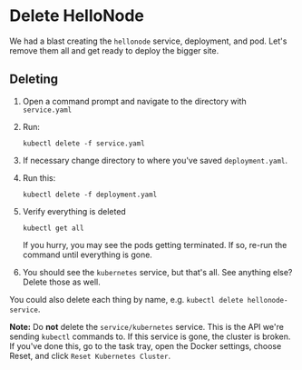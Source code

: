 Delete HelloNode
================

We had a blast creating the `hellonode` service, deployment, and pod.  Let's remove them all and get ready to deploy the bigger site.

Deleting
--------

1. Open a command prompt and navigate to the directory with `service.yaml`

2. Run:

   ```
   kubectl delete -f service.yaml
   ```

3. If necessary change directory to where you've saved `deployment.yaml`.

4. Run this:

   ```
   kubectl delete -f deployment.yaml
   ```

5. Verify everything is deleted

   ```
   kubectl get all
   ```

   If you hurry, you may see the pods getting terminated.  If so, re-run the command until everything is gone.

6. You should see the `kubernetes` service, but that's all.  See anything else?  Delete those as well.

You could also delete each thing by name, e.g. `kubectl delete hellonode-service`.

**Note:** Do **not** delete the `service/kubernetes` service.  This is the API we're sending `kubectl` commands to.  If this service is gone, the cluster is broken.  If you've done this, go to the task tray, open the Docker settings, choose Reset, and click `Reset Kubernetes Cluster`.
